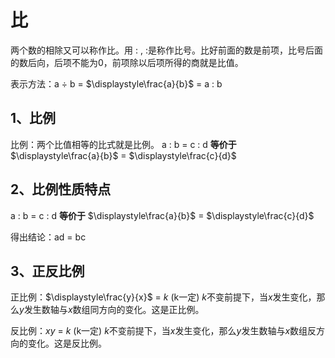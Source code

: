 # 比
两个数的相除又可以称作比。用 : , :是称作比号。比好前面的数是前项，比号后面的数后向，后项不能为0，前项除以后项所得的商就是比值。

表示方法：a $\div$ b = $\displaystyle\frac{a}{b}$ = a : b

## 1、比例
比例：两个比值相等的比式就是比例。
a : b = c : d **等价于** $\displaystyle\frac{a}{b}$ = $\displaystyle\frac{c}{d}$

## 2、比例性质特点
a : b = c : d **等价于** $\displaystyle\frac{a}{b}$ = $\displaystyle\frac{c}{d}$

得出结论：ad = bc

## 3、正反比例
正比例：$\displaystyle\frac{y}{x}$ = $k$ (k一定)
$k$不变前提下，当$x$发生变化，那么$y$发生数轴与$x$数组同方向的变化。这是正比例。

反比例：$xy$ = $k$ (k一定)
$k$不变前提下，当$x$发生变化，那么$y$发生数轴与$x$数组反方向的变化。这是反比例。

